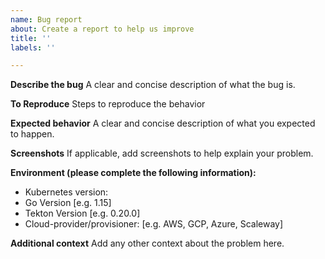```yaml
---
name: Bug report
about: Create a report to help us improve
title: ''
labels: ''

---
```


**Describe the bug**
A clear and concise description of what the bug is.

**To Reproduce**
Steps to reproduce the behavior

**Expected behavior**
A clear and concise description of what you expected to happen.

**Screenshots**
If applicable, add screenshots to help explain your problem.

**Environment (please complete the following information):**
 - Kubernetes version:
 - Go Version [e.g. 1.15]
 - Tekton Version [e.g. 0.20.0]
 - Cloud-provider/provisioner: [e.g. AWS, GCP, Azure, Scaleway]


**Additional context**
Add any other context about the problem here.
